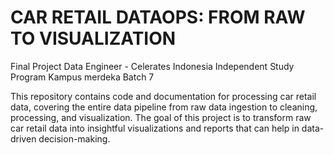 # CAR RETAIL DATAOPS: FROM RAW TO VISUALIZATION

Final Project Data Engineer - Celerates Indonesia
Independent Study Program Kampus merdeka Batch 7

This repository contains code and documentation for processing car retail data, covering the entire data pipeline from raw data ingestion to cleaning, processing, and visualization. The goal of this project is to transform raw car retail data into insightful visualizations and reports that can help in data-driven decision-making.


